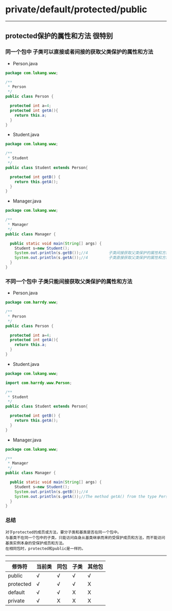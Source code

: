 # private/default/protected/public
***
## protected保护的属性和方法  很特别
### 同一个包中 子类可以直接或者间接的获取父类保护的属性和方法
* Person.java
```java
package com.lukang.www;

/**
 * Person
 */
public class Person {

  protected int a=4;
  protected int getA(){
    return this.a;
  }
}
```
* Student.java
```java
package com.lukang.www;

/**
 * Student
 */
public class Student extends Person{

  protected int getB() {
    return this.getA();
  }
}
```
* Manager.java
```java
package com.lukang.www;

/**
 * Manager
 */
public class Manager {

  public static void main(String[] args) {
    Student s=new Student();
    System.out.println(s.getB());//4         子类间接获取父类保护的属性和方法
    System.out.println(s.getA());//4         子类直接获取父类保护的属性和方法
  }
}
```
### 不同一个包中 子类只能间接获取父类保护的属性和方法
* Person.java
```java
package com.harrdy.www;

/**
 * Person
 */
public class Person {

  protected int a=4;
  protected int getA(){
    return this.a;
  }
}
```
* Student.java
```java
package com.lukang.www;

import com.harrdy.www.Person;

/**
 * Student
 */
public class Student extends Person{

  protected int getB() {
    return this.getA();
  }
}
```
* Manager.java
```java
package com.lukang.www;

/**
 * Manager
 */
public class Manager {

  public static void main(String[] args) {
    Student s=new Student();
    System.out.println(s.getB());//4
    System.out.println(s.getA());//The method getA() from the type Person is not visible
  }
}
```
### 总结
```
对于protected的成员或方法，要分子类和基类是否在同一个包中。
与基类不在同一个包中的子类，只能访问自身从基类继承而来的受保护成员和方法，而不能访问基类实例本身的受保护成员和方法。
在相同包时，protected和public是一样的。
```
***
<table>
  <thead>
    <tr>
      <th>修饰符</th>
      <th>当前类</th>
      <th>同包</th>
      <th>子类</th>
      <th>其他包</th>
    </tr>
  </thead>
  <tbody>
    <tr>
      <td>public</td>
      <td>&radic;</td>
      <td>&radic;</td>
      <td>&radic;</td>
      <td>&radic;</td>
    </tr>
    <tr>
      <td>protected</td>
      <td>&radic;</td>
      <td>&radic;</td>
      <td>&radic;</td>
      <td>X</td>
    </tr>
    <tr>
      <td>default</td>
      <td>&radic;</td>
      <td>&radic;</td>
      <td>X</td>
      <td>X</td>
    </tr>
    <tr>
      <td>private</td>
      <td>&radic;</td>
      <td>X</td>
      <td>X</td>
      <td>X</td>
    </tr>
  </tbody>
</table>
